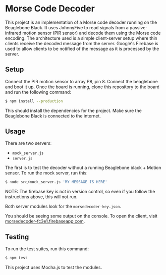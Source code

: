 Morse Code Decoder
===================
This project is an implementation of a Morse code decoder running on the Beaglebone Black. It uses JohnnyFive to read signals from a passive-infrared motion sensor (PIR sensor) and decode them using the Morse code encoding. The architecture used is a simple client-server setup where thin clients receive the decoded message from the server. Google's Firebase is used to allow clients to be notified of the message as it is processed by the server.

Setup
------
Connect the PIR motion sensor to array P8, pin 8. Connect the beaglebone and boot it up. Once the board is running, clone this repository to the board and run the following command:

```sh
$ npm install --production
```

This should install the dependencies for the project. Make sure the Beaglebone Black is connected to the internet.

Usage
------

There are two servers:
 - `mock_server.js`
 - `server.js`
 
The first is to test the decoder without a running Beaglebone black + Motion sensor. To run the mock server, run this:

```sh
$ node src/mock_server.js 'MY MESSAGE IS HERE'
```

NOTE: The firebase key is not in version control, so even if you follow the instructions above, this will not run.

Both server modules look for the `morsedecoder-key.json`.

You should be seeing some output on the console. To open the client, visit [morsedecoder-fc3e1.firebaseapp.com](https://morsedecoder-fc3e1.firebaseapp.com).

Testing
--------

To run the test suites, run this command:

```sh
$ npm test
```

This project uses Mocha.js to test the modules.

